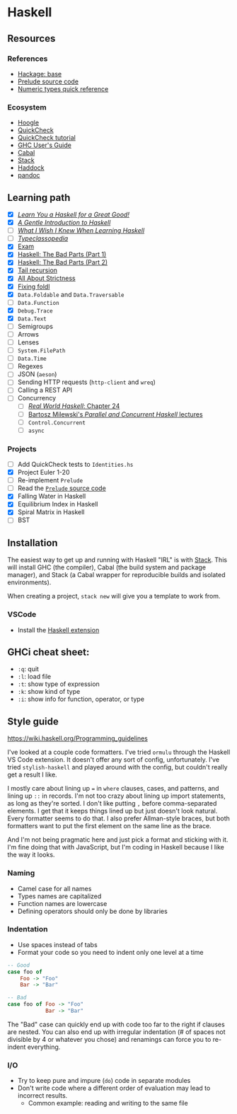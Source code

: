 # Haskell

## Resources

### References

- [Hackage: base](https://hackage.haskell.org/package/base-4.14.0.0)
- [Prelude source code](https://www.haskell.org/onlinereport/standard-prelude.html)
- [Numeric types quick reference](https://martingalemeasure.wordpress.com/2014/07/07/haskell-numeric-types-quick-reference/)

### Ecosystem

- [Hoogle](https://hoogle.haskell.org/)
- [QuickCheck](http://www.cse.chalmers.se/~rjmh/QuickCheck/manual.html)
- [QuickCheck tutorial](https://begriffs.com/posts/2017-01-14-design-use-quickcheck.html)
- [GHC User's Guide](https://downloads.haskell.org/ghc/latest/docs/html/users_guide/)
- [Cabal](https://cabal.readthedocs.io)
- [Stack](https://docs.haskellstack.org/en/stable/README/)
- [Haddock](https://haskell-haddock.readthedocs.io/en/latest/index.html)
- [pandoc](https://github.com/jgm/pandoc)

## Learning path

- [x] [*Learn You a Haskell for a Great Good!*](http://learnyouahaskell.com)
- [x] [*A Gentle Introduction to Haskell*](https://www.haskell.org/tutorial/index.html)
- [ ] [*What I Wish I Knew When Learning Haskell*](http://dev.stephendiehl.com/hask/)
- [ ] [*Typeclassopedia*](https://wiki.haskell.org/Typeclassopedia)
- [x] [Exam](./Learn-You-A-Haskell/exam/README.md)
- [x] [Haskell: The Bad Parts (Part 1)](https://www.snoyman.com/blog/2020/10/haskell-bad-parts-1/)
- [x] [Haskell: The Bad Parts (Part 2)](https://www.snoyman.com/blog/2020/11/haskell-bad-parts-2/)
- [x] [Tail recursion](https://wiki.haskell.org/Tail_recursion)
- [x] [All About Strictness](https://www.fpcomplete.com/haskell/tutorial/all-about-strictness/)
- [x] [Fixing foldl](https://www.well-typed.com/blog/2014/04/fixing-foldl/)
- [x] `Data.Foldable` and `Data.Traversable`
- [ ] `Data.Function`
- [x] `Debug.Trace`
- [x] `Data.Text`
- [ ] Semigroups
- [ ] Arrows
- [ ] Lenses
- [ ] `System.FilePath`
- [ ] `Data.Time`
- [ ] Regexes
- [ ] JSON (`aeson`)
- [ ] Sending HTTP requests (`http-client` and `wreq`)
- [ ] Calling a REST API
- [ ] Concurrency
    - [ ] [*Real World Haskell*: Chapter 24](http://book.realworldhaskell.org/read/concurrent-and-multicore-programming.html)
    - [ ] [Bartosz Milewski's *Parallel and Concurrent Haskell* lectures](https://www.youtube.com/watch?v=N6sOMGYsvFA&list=PLbgaMIhjbmEm_51-HWv9BQUXcmHYtl4sw)
    - [ ] `Control.Concurrent`
    - [ ] `async`

### Projects

- [ ] Add QuickCheck tests to `Identities.hs`
- [x] Project Euler 1-20
- [ ] Re-implement `Prelude`
- [ ] Read the [`Prelude` source code](https://www.haskell.org/onlinereport/standard-prelude.html)
- [x] Falling Water in Haskell
- [x] Equilibrium Index in Haskell
- [x] Spiral Matrix in Haskell
- [ ] BST

## Installation

The easiest way to get up and running with Haskell "IRL" is with [Stack](https://docs.haskellstack.org/en/stable/README/).
This will install GHC (the compiler), Cabal (the build system and package manager), and Stack (a Cabal wrapper for reproducible builds and isolated environments).

When creating a project, `stack new` will give you a template to work from.

### VSCode

- Install the [Haskell extension](https://marketplace.visualstudio.com/items?itemName=haskell.haskell)

## GHCi cheat sheet:

- `:q`: quit
- `:l`: load file
- `:t`: show type of expression
- `:k`: show kind of type
- `:i`: show info for function, operator, or type

## Style guide

<https://wiki.haskell.org/Programming_guidelines>

I've looked at a couple code formatters.
I've tried `ormulu` through the Haskell VS Code extension. It doesn't offer any sort of config, unfortunately.
I've tried `stylish-haskell` and played around with the config, but couldn't really get a result I like.

I mostly care about lining up `=` in `where` clauses, cases, and patterns, and lining up `::` in records.
I'm not too crazy about lining up import statements, as long as they're sorted.
I don't like putting `,` before comma-separated elements.
I get that it keeps things lined up but just doesn't look natural.
Every formatter seems to do that.
I also prefer Allman-style braces, but both formatters want to put the first element on the same line as the brace.

And I'm not being pragmatic here and just pick a format and sticking with it.
I'm fine doing that with JavaScript, but I'm coding in Haskell because I like the way it looks.

### Naming

- Camel case for all names
- Types names are capitalized
- Function names are lowercase
- Defining operators should only be done by libraries

### Indentation

- Use spaces instead of tabs
- Format your code so you need to indent only one level at a time

```hs
-- Good
case foo of
    Foo -> "Foo"
    Bar -> "Bar"

-- Bad
case foo of Foo -> "Foo"
            Bar -> "Bar"
```

The "Bad" case can quickly end up with code too far to the right if clauses are nested.
You can also end up with irregular indentation (# of spaces not divisible by 4 or whatever you chose) and renamings can force you to re-indent everything.

### I/O

- Try to keep pure and impure (`do`) code in separate modules
- Don't write code where a different order of evaluation may lead to incorrect results.
    - Common example: reading and writing to the same file
